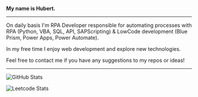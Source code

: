 <p>
    <b>My name is Hubert.</b>
</p>
  
---

On daily basis I'm RPA Developer responsible for automating processes with RPA (Python, VBA, SQL, API, SAPScripting) & LowCode development (Blue Prism, Power Apps, Power Automate). 

In my free time I enjoy web development and explore new technologies.

Feel free to contact me if you have any suggestions to my repos or ideas!

---

  ![GitHub Stats](https://github-readme-streak-stats.herokuapp.com/?user=AlekUp24&theme=dark)</br>

  ![Leetcode Stats](https://leetcard.jacoblin.cool//AlekUp24)
  <!--- ![GitHub Stats](https://github-readme-stats.vercel.app/api/top-langs?username=MichalMalenda&layout=compact&theme=dark&locale=en)</br>
  ![GitHub Stats](https://activity-graph.herokuapp.com/graph?username=MichalMalenda&theme=xcode&bg_color=454545)</br>
  --->

